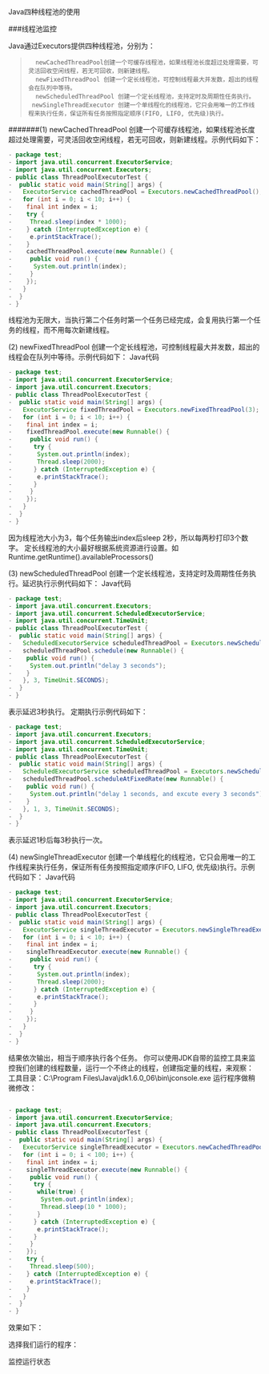 Java四种线程池的使用

###线程池监控

Java通过Executors提供四种线程池，分别为：
>       newCachedThreadPool创建一个可缓存线程池，如果线程池长度超过处理需要，可灵活回收空闲线程，若无可回收，则新建线程。
>       newFixedThreadPool 创建一个定长线程池，可控制线程最大并发数，超出的线程会在队列中等待。
>       newScheduledThreadPool 创建一个定长线程池，支持定时及周期性任务执行。
>      newSingleThreadExecutor 创建一个单线程化的线程池，它只会用唯一的工作线程来执行任务，保证所有任务按照指定顺序(FIFO, LIFO, 优先级)执行。

#######(1) newCachedThreadPool
    创建一个可缓存线程池，如果线程池长度超过处理需要，可灵活回收空闲线程，若无可回收，则新建线程。示例代码如下：

```java
- package test;
- import java.util.concurrent.ExecutorService;
- import java.util.concurrent.Executors;
- public class ThreadPoolExecutorTest {
-  public static void main(String[] args) {
-   ExecutorService cachedThreadPool = Executors.newCachedThreadPool();
-   for (int i = 0; i < 10; i++) {
-    final int index = i;
-    try {
-     Thread.sleep(index * 1000);
-    } catch (InterruptedException e) {
-     e.printStackTrace();
-    }
-    cachedThreadPool.execute(new Runnable() {
-     public void run() {
-      System.out.println(index);
-     }
-    });
-   }
-  }
- }
```
线程池为无限大，当执行第二个任务时第一个任务已经完成，会复用执行第一个任务的线程，而不用每次新建线程。

(2) newFixedThreadPool
创建一个定长线程池，可控制线程最大并发数，超出的线程会在队列中等待。示例代码如下：
Java代码
```java
- package test;
- import java.util.concurrent.ExecutorService;
- import java.util.concurrent.Executors;
- public class ThreadPoolExecutorTest {
-  public static void main(String[] args) {
-   ExecutorService fixedThreadPool = Executors.newFixedThreadPool(3);
-   for (int i = 0; i < 10; i++) {
-    final int index = i;
-    fixedThreadPool.execute(new Runnable() {
-     public void run() {
-      try {
-       System.out.println(index);
-       Thread.sleep(2000);
-      } catch (InterruptedException e) {
-       e.printStackTrace();
-      }
-     }
-    });
-   }
-  }
- }
```
因为线程池大小为3，每个任务输出index后sleep 2秒，所以每两秒打印3个数字。
定长线程池的大小最好根据系统资源进行设置。如Runtime.getRuntime().availableProcessors()

(3)  newScheduledThreadPool
创建一个定长线程池，支持定时及周期性任务执行。延迟执行示例代码如下：
Java代码
```java
- package test;
- import java.util.concurrent.Executors;
- import java.util.concurrent.ScheduledExecutorService;
- import java.util.concurrent.TimeUnit;
- public class ThreadPoolExecutorTest {
-  public static void main(String[] args) {
-   ScheduledExecutorService scheduledThreadPool = Executors.newScheduledThreadPool(5);
-   scheduledThreadPool.schedule(new Runnable() {
-    public void run() {
-     System.out.println("delay 3 seconds");
-    }
-   }, 3, TimeUnit.SECONDS);
-  }
- }
```
表示延迟3秒执行。
定期执行示例代码如下：
```java
- package test;
- import java.util.concurrent.Executors;
- import java.util.concurrent.ScheduledExecutorService;
- import java.util.concurrent.TimeUnit;
- public class ThreadPoolExecutorTest {
-  public static void main(String[] args) {
-   ScheduledExecutorService scheduledThreadPool = Executors.newScheduledThreadPool(5);
-   scheduledThreadPool.scheduleAtFixedRate(new Runnable() {
-    public void run() {
-     System.out.println("delay 1 seconds, and excute every 3 seconds");
-    }
-   }, 1, 3, TimeUnit.SECONDS);
-  }
- }
```
表示延迟1秒后每3秒执行一次。

(4) newSingleThreadExecutor
创建一个单线程化的线程池，它只会用唯一的工作线程来执行任务，保证所有任务按照指定顺序(FIFO, LIFO, 优先级)执行。示例代码如下：
Java代码
```java
- package test;
- import java.util.concurrent.ExecutorService;
- import java.util.concurrent.Executors;
- public class ThreadPoolExecutorTest {
-  public static void main(String[] args) {
-   ExecutorService singleThreadExecutor = Executors.newSingleThreadExecutor();
-   for (int i = 0; i < 10; i++) {
-    final int index = i;
-    singleThreadExecutor.execute(new Runnable() {
-     public void run() {
-      try {
-       System.out.println(index);
-       Thread.sleep(2000);
-      } catch (InterruptedException e) {
-       e.printStackTrace();
-      }
-     }
-    });
-   }
-  }
- }
```
结果依次输出，相当于顺序执行各个任务。
你可以使用JDK自带的监控工具来监控我们创建的线程数量，运行一个不终止的线程，创建指定量的线程，来观察：
工具目录：C:\Program Files\Java\jdk1.6.0_06\bin\jconsole.exe
运行程序做稍微修改：
```java

- package test;
- import java.util.concurrent.ExecutorService;
- import java.util.concurrent.Executors;
- public class ThreadPoolExecutorTest {
-  public static void main(String[] args) {
-   ExecutorService singleThreadExecutor = Executors.newCachedThreadPool();
-   for (int i = 0; i < 100; i++) {
-    final int index = i;
-    singleThreadExecutor.execute(new Runnable() {
-     public void run() {
-      try {
-       while(true) {
-        System.out.println(index);
-        Thread.sleep(10 * 1000);
-       }
-      } catch (InterruptedException e) {
-       e.printStackTrace();
-      }
-     }
-    });
-    try {
-     Thread.sleep(500);
-    } catch (InterruptedException e) {
-     e.printStackTrace();
-    }
-   }
-  }
- }
```
效果如下：


选择我们运行的程序：

监控运行状态


